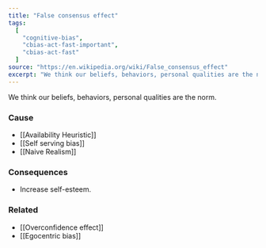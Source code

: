 ```yaml
---
title: "False consensus effect"
tags:
  [
    "cognitive-bias",
    "cbias-act-fast-important",
    "cbias-act-fast"
  ]
source: "https://en.wikipedia.org/wiki/False_consensus_effect"
excerpt: "We think our beliefs, behaviors, personal qualities are the norm."
---
```


We think our beliefs, behaviors, personal qualities are the norm. 

### Cause

- [[Availability Heuristic]]
- [[Self serving bias]]
- [[Naive Realism]]

### Consequences

- Increase self-esteem.

### Related

- [[Overconfidence effect]]
- [[Egocentric bias]]